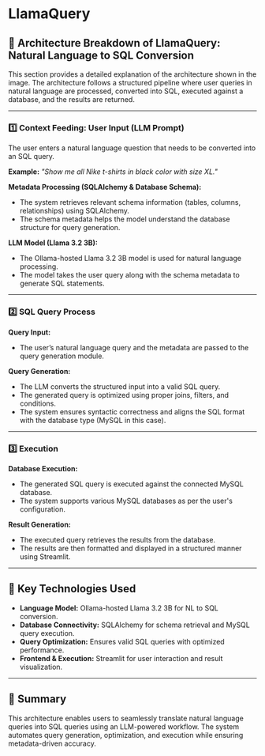 # LlamaQuery

## 🚀 Architecture Breakdown of LlamaQuery: Natural Language to SQL Conversion

This section provides a detailed explanation of the architecture shown in the image. The architecture follows a structured pipeline where user queries in natural language are processed, converted into SQL, executed against a database, and the results are returned.

---

### 1️⃣ Context Feeding: User Input (LLM Prompt)

The user enters a natural language question that needs to be converted into an SQL query.

**Example:** _"Show me all Nike t-shirts in black color with size XL."_

**Metadata Processing (SQLAlchemy & Database Schema):**
- The system retrieves relevant schema information (tables, columns, relationships) using SQLAlchemy.
- The schema metadata helps the model understand the database structure for query generation.

**LLM Model (Llama 3.2 3B):**
- The Ollama-hosted Llama 3.2 3B model is used for natural language processing.
- The model takes the user query along with the schema metadata to generate SQL statements.

---

### 2️⃣ SQL Query Process

**Query Input:**
- The user’s natural language query and the metadata are passed to the query generation module.

**Query Generation:**
- The LLM converts the structured input into a valid SQL query.
- The generated query is optimized using proper joins, filters, and conditions.
- The system ensures syntactic correctness and aligns the SQL format with the database type (MySQL in this case).

---

### 3️⃣ Execution

**Database Execution:**
- The generated SQL query is executed against the connected MySQL database.
- The system supports various MySQL databases as per the user's configuration.

**Result Generation:**
- The executed query retrieves the results from the database.
- The results are then formatted and displayed in a structured manner using Streamlit.

---

## 🔹 Key Technologies Used

- **Language Model:** Ollama-hosted Llama 3.2 3B for NL to SQL conversion.
- **Database Connectivity:** SQLAlchemy for schema retrieval and MySQL query execution.
- **Query Optimization:** Ensures valid SQL queries with optimized performance.
- **Frontend & Execution:** Streamlit for user interaction and result visualization.

---

## 📌 Summary

This architecture enables users to seamlessly translate natural language queries into SQL queries using an LLM-powered workflow. The system automates query generation, optimization, and execution while ensuring metadata-driven accuracy.

